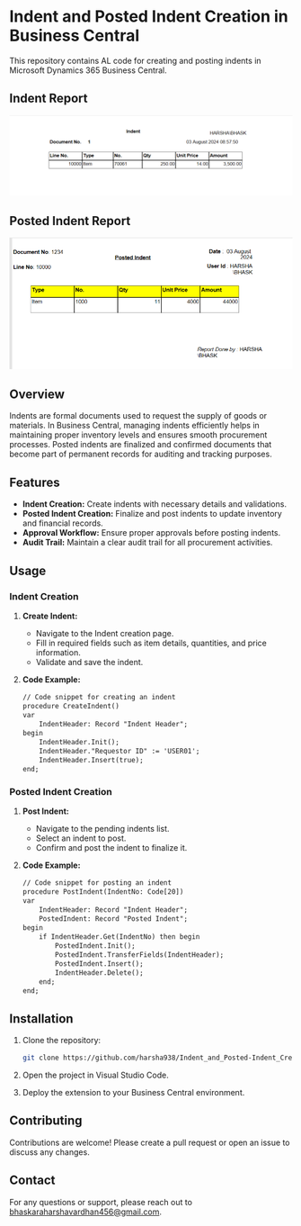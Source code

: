 # Indent and Posted Indent Creation in Business Central

This repository contains AL code for creating and posting indents in Microsoft Dynamics 365 Business Central.

## Indent Report

![Indent Report](Images/indent.png)

## Posted Indent Report

![Posted Indent Report](Images/posted_indent.png)

## Overview

Indents are formal documents used to request the supply of goods or materials. In Business Central, managing indents efficiently helps in maintaining proper inventory levels and ensures smooth procurement processes. Posted indents are finalized and confirmed documents that become part of permanent records for auditing and tracking purposes.

## Features

- **Indent Creation:** Create indents with necessary details and validations.
- **Posted Indent Creation:** Finalize and post indents to update inventory and financial records.
- **Approval Workflow:** Ensure proper approvals before posting indents.
- **Audit Trail:** Maintain a clear audit trail for all procurement activities.

## Usage

### Indent Creation

1. **Create Indent:**
    - Navigate to the Indent creation page.
    - Fill in required fields such as item details, quantities, and price information.
    - Validate and save the indent.

2. **Code Example:**
    ```al
    // Code snippet for creating an indent
    procedure CreateIndent()
    var
        IndentHeader: Record "Indent Header";
    begin
        IndentHeader.Init();
        IndentHeader."Requestor ID" := 'USER01';
        IndentHeader.Insert(true);
    end;
    ```

### Posted Indent Creation

1. **Post Indent:**
    - Navigate to the pending indents list.
    - Select an indent to post.
    - Confirm and post the indent to finalize it.

2. **Code Example:**
    ```al
    // Code snippet for posting an indent
    procedure PostIndent(IndentNo: Code[20])
    var
        IndentHeader: Record "Indent Header";
        PostedIndent: Record "Posted Indent";
    begin
        if IndentHeader.Get(IndentNo) then begin
            PostedIndent.Init();
            PostedIndent.TransferFields(IndentHeader);
            PostedIndent.Insert();
            IndentHeader.Delete();
        end;
    end;
    ```


## Installation

1. Clone the repository:
    ```sh
    git clone https://github.com/harsha938/Indent_and_Posted-Indent_Creation.git
    ```

2. Open the project in Visual Studio Code.

3. Deploy the extension to your Business Central environment.

## Contributing

Contributions are welcome! Please create a pull request or open an issue to discuss any changes.


## Contact

For any questions or support, please reach out to [bhaskaraharshavardhan456@gmail.com](mailto:bhaskaraharshavardhan456@gmail.com).

